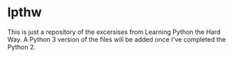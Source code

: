 # lpthw

This is just a repository of the excersises from Learning Python the Hard Way. A Python 3 version of the files will be added once I've completed the Python 2.
